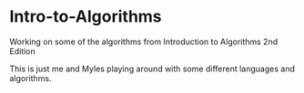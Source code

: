 # Intro-to-Algorithms
Working on some of the algorithms from Introduction to Algorithms 2nd Edition

This is just me and Myles playing around with some different languages and algorithms.
